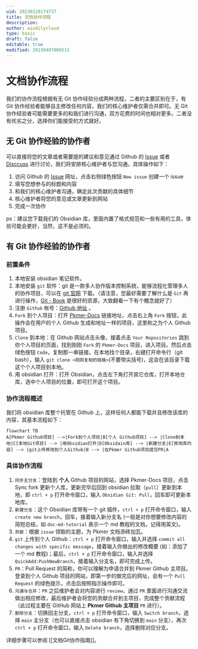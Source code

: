 ```yaml
---
uid: 20230328174737
title: 文档协作流程
description: 
author: windilycloud
type: basic
draft: false
editable: true
modified: 20230407000515
---
```


# 文档协作流程

我们的协作流程根据有无 Git 协作经验分成两种流程，二者的主要区别在于，有 Git 协作经验者能够自主修改任何内容，我们的核心维护者仅需合并即可。无 Git 协作经验者可能需要更多的和我们进行沟通，双方花费的时间也相对更多。二者没有优劣之分，选择你们能接受的方式就好。

## 无 Git 协作经验的协作者

可以直接将您的文章或者需要提的建议和意见通过 Github 的 [Issue](https://github.com/PKM-er/Pkmer-Docs/issues) 或者 [Disccuss](https://github.com/PKM-er/Pkmer-Docs/discussions) 进行讨论，我们将安排核心维护者与您沟通。具体操作如下：

1. 访问 Github 的 [Issue](https://github.com/PKM-er/Pkmer-Docs/issues) 网址，点击右侧绿色按钮 `New issue` 创建一个 issue
2. 填写您想参与的标题和内容
3. 和我们的核心维护者沟通，确定此次贡献的具体细节
4. 核心维护者将您的意见或文章更新到网站
5. 完成一次协作

ps：建议您下载我们的 Obsidian 库，里面内置了格式规范和一些有用的工具，体验可能会更好，当然，这不是必须的。

## 有 Git 协作经验的协作者

### 前置条件

1. 本地安装 obsidian 笔记软件。
2. 本地安装 `git` 软件：git 是一款多人协作版本控制系统，能够流程化管理多人的协作项目，可以在 [git 官网](https://git-scm.com/downloads) 下载。（请注意，您最好需要了解什么是 `Git` 再进行操作，[Git - Book](https://git-scm.com/book/zh/v2) 是很好的资源，大致翻看一下有个概念就好了）
3. 注册 `Github` 帐号：[Github 地址](https://github.com/) 。
4. `Fork` 到个人项目：打开 [Pkmer-Docs](https://github.com/PKM-er/Pkmer-Docs) 链接地址，点击右上角 `Fork` 按钮，此操作会在用户的个人 Github 生成和地址一样的项目，这里称之为个人 Github 项目。
5. `Clone` 到本地：在 Github 网站点击头像，接着点击 `Your Repositories` 跳到你个人项目的页面，找到刚刚 `Fork` 的 `Pkmer-Docs` 项目，进入项目。然后点击绿色按钮 `Code`，复制那一串链接。在本地找个目录，右键打开命令行（git bash），输入 `git clone <刚刚复制的链接>`(不要带尖括号)，这会在该目录下载这个个人项目到本地。
6. 用 obsidian 打开：打开 Obsidian，点击左下角打开其它仓库，打开本地仓库，选中个人项目的位置，即可打开这个项目。

### 协作流程概述

我们将 obsidian 库整个托管在 Github 上，这样任何人都能下载并且修改该库的内容，其基本流程如下：

```mermaid
flowchart TB
A[Pkmer Github项目] -->|Fork到个人项目|B[个人 Github项目] --> |Clone到本地|C[本地Git项目] --> |用Obsidian打开|D[Obsidain库] --> |新建分支|E[修改库内容] --> |git上传修改到个人Github|B --> |在Pkmer Github项目提交PR|A
```

### 具体协作流程

1. `同步主分支`：登陆到 **个人** Github 项目的网站，选择 Pkmer-Docs 项目，点击 Sync fork 更新个人库，更新完毕后回到 obsidian 拉取（`pull`）更新到本地，即 `ctrl + p` 打开命令窗口，输入 `Obsidian Git: Pull`，回车即可更新本地库。
2. `新建分支`：这个 Obsidian 库带有一个 git 插件，`ctrl + p` 打开命令窗口，输入 `create new branch`，回车，接着输入新分支名 (一般是对你想要修改内容的简短总结，如 `doc-md-tutorial` 表示一个 md 教程的文档，记得用英文)。
3. `贡献`：根据 `issue` 领取的主题，为 Pkmer 文档添砖加瓦。
4. `git` 上传到个人 Github：`ctrl + p` 打开命令窗口，输入并选择 `commit all changes with specific message`，接着输入你做出的修改概要 (如：添加了一个 md 教程)；最后，`ctrl + p` 打开命令窗口，输入并选择 `QuickAdd:PushNewBranch`，接着输入分支名，即可完成上传。
5. `PR`：Pull Request 的简称，你可以理解为申请合并到 Pkmer Github 主项目。登录到个人 Github 项目的网站，即第一步的做完后的网址，会有一个 `Pull Request` 的绿色提示，点击后按照指示操作即可。
6. `沟通与合并`：`PR` 之后维护者会对内容进行 `review`，通过 `PR` 里面进行沟通交流做出相应修改，最后维护者会将您的贡献合并到主项目，完成整个贡献流程（此过程主要在 GitHub 网站上 **Pkmer Github 主项目** `PR` 进行）。
7. `删除分支`：切换回主分支，`ctrl + p` 打开命令窗口，输入 `Switch branch`，选择 `main` 主分支（也可以直接点击 obsidian 有下角切换到 `main` 分支），再次 `ctrl + p` 打开命令窗口，输入 `Delete branch`，选择删除对应分支。

详细步骤可以参阅 [[文档Git协作指南]]。

